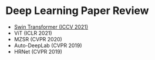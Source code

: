 # Deep Learning Paper Review

* [Swin Transformer (ICCV 2021)](https://www.youtube.com/watch?v=L3sH9tjkvKI&pp=ygUaU3dpbiBUcmFuc2Zvcm1lciDquYDshKDsmKU%3D)
* ViT (ICLR 2021)
* MZSR (CVPR 2020)
* Auto-DeepLab (CVPR 2019)
* HRNet (CVPR 2019)


